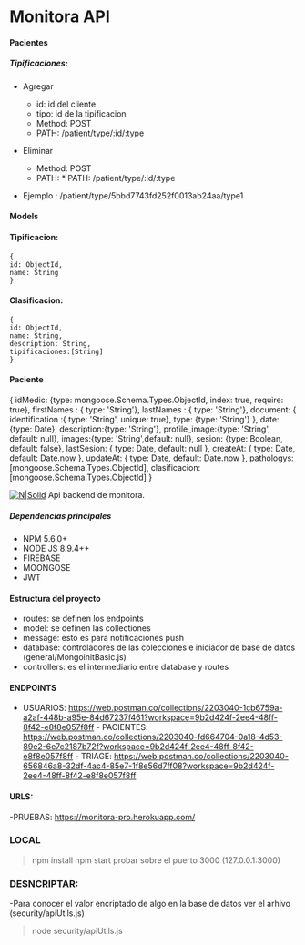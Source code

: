 # Monitora API



#### Pacientes

##### Tipificaciones:

* Agregar
  * id: id del cliente
  * tipo: id de la tipificacion
  * Method: POST
  * PATH: /patient/type/:id/:type
* Eliminar
  * Method: POST
  * PATH: * PATH: /patient/type/:id/:type
 
* Ejemplo : /patient/type/5bbd7743fd252f0013ab24aa/type1
#### Models


#### Tipificacion:
```
{
id: ObjectId,
name: String
}
```

#### Clasificacion:
```
{
id: ObjectId,
name: String,
description: String,
tipificaciones:[String]
}
```
#### Paciente

 {
    idMedic: {type: mongoose.Schema.Types.ObjectId, index: true, require: true},
    firstNames : { type: 'String'},
    lastNames : { type: 'String'},
    document: {
      identification :{ type: 'String', unique: true},
      type: {type: 'String'}
    },
    date: {type: Date},
    description:{type: 'String'},
    profile_image:{type: 'String', default: null},
    images:{type: 'String',default: null},
    sesion: {type: Boolean, default: false},
    lastSesion: { type: Date, default: null },
    createAt: { type: Date, default: Date.now },
    updateAt: { type: Date, default: Date.now },
    pathologys: [mongoose.Schema.Types.ObjectId],
    clasificacion:[mongoose.Schema.Types.ObjectId]
  } 






[![N|Solid](https://cldup.com/dTxpPi9lDf.thumb.png)](https://nodesource.com/products/nsolid)
Api backend de monitora.
##### Dependencias principales
  - NPM 5.6.0+
  - NODE JS 8.9.4++
  - FIREBASE
  - MOONGOSE
  - JWT
#### Estructura del proyecto
 - routes: se definen los endpoints
 - model: se definen las collectiones
 - message: esto es para notificaciones push
 - database: controladores de las colecciones e iniciador de base de datos (general/MongoinitBasic.js)
 - controllers: es el intermediario entre database y routes
#### ENDPOINTS
   - USUARIOS: https://web.postman.co/collections/2203040-1cb6759a-a2af-448b-a95e-84d67237f461?workspace=9b2d424f-2ee4-48ff-8f42-e8f8e057f8ff
    - PACIENTES: https://web.postman.co/collections/2203040-fd664704-0a18-4d53-89e2-6e7c2187b72f?workspace=9b2d424f-2ee4-48ff-8f42-e8f8e057f8ff
    - TRIAGE: https://web.postman.co/collections/2203040-656846a8-32df-4ac4-85e7-1f8e56d7ff08?workspace=9b2d424f-2ee4-48ff-8f42-e8f8e057f8ff

#### URLS:
-PRUEBAS: https://monitora-pro.herokuapp.com/

### LOCAL

> npm install
> npm start
> probar sobre el puerto 3000 (127.0.0.1:3000)

### DESNCRIPTAR:
-Para conocer el valor encriptado de algo en la base de datos ver el arhivo (security/apiUtils.js)
>node security/apiUtils.js


